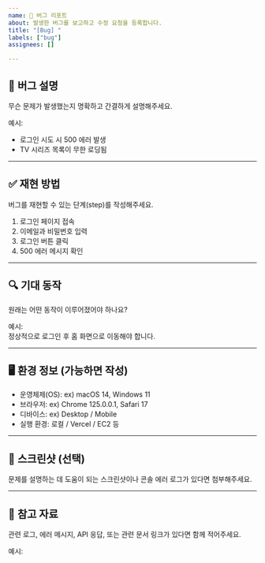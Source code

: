 ```yaml
---
name: 🐛 버그 리포트
about: 발생한 버그를 보고하고 수정 요청을 등록합니다.
title: "[Bug] "
labels: ["bug"]
assignees: []

---
```


## 🐞 버그 설명
무슨 문제가 발생했는지 명확하고 간결하게 설명해주세요.

예시:
- 로그인 시도 시 500 에러 발생
- TV 시리즈 목록이 무한 로딩됨

---

## ✅ 재현 방법
버그를 재현할 수 있는 단계(step)를 작성해주세요.

1. 로그인 페이지 접속
2. 이메일과 비밀번호 입력
3. 로그인 버튼 클릭
4. 500 에러 메시지 확인

---

## 🔍 기대 동작
원래는 어떤 동작이 이루어졌어야 하나요?

예시:  
정상적으로 로그인 후 홈 화면으로 이동해야 합니다.

---

## 🖥️ 환경 정보 (가능하면 작성)
- 운영체제(OS): ex) macOS 14, Windows 11  
- 브라우저: ex) Chrome 125.0.0.1, Safari 17  
- 디바이스: ex) Desktop / Mobile  
- 실행 환경: 로컬 / Vercel / EC2 등  

---

## 📸 스크린샷 (선택)
문제를 설명하는 데 도움이 되는 스크린샷이나 콘솔 에러 로그가 있다면 첨부해주세요.

---

## 📎 참고 자료
관련 로그, 에러 메시지, API 응답, 또는 관련 문서 링크가 있다면 함께 적어주세요.

예시:
